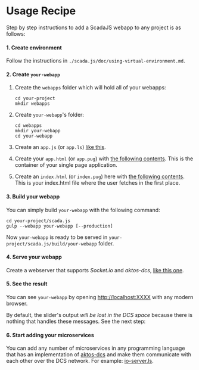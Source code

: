 # Usage Recipe

Step by step instructions to add a ScadaJS webapp to any project is as follows:

#### 1. Create environment 

Follow the instructions in `./scada.js/doc/using-virtual-environment.md`.

#### 2. Create `your-webapp`

1. Create the `webapps` folder which will hold all of your webapps:

       cd your-project
       mkdir webapps

2. Create `your-webapp`'s folder:

       cd webapps
       mkdir your-webapp
       cd your-webapp

3. Create an `app.js` (or `app.ls`) [like this](./webapps/main/app.ls).

4. Create your `app.html` (or `app.pug`) with [the following contents](./webapps/main/app.pug).
This is the container of your single page application.

5. Create an `index.html` (or `index.pug`) here with [the following contents](./webapps/main/index.html). This is your index.html file where the user fetches in the first place.

#### 3. Build your webapp

You can simply build `your-webapp` with the following command:

    cd your-project/scada.js
    gulp --webapp your-webapp [--production]

Now `your-webapp` is ready to be served in `your-project/scada.js/build/your-webapp` folder. 

#### 4. Serve your webapp

Create a webserver that supports *Socket.io* and *aktos-dcs*, [like this one](./servers/webserver.ls).

#### 5. See the result

You can see `your-webapp` by opening [http://localhost:XXXX](./config.ls#L1) with any modern browser.

By default, the slider's output *will be lost in the DCS space* because there is
nothing that handles these messages. See the next step:

#### 6. Start adding your microservices

You can add any number of microservices in any programming language that has an implementation of [aktos-dcs](https://github.com/aktos-io/aktos-dcs) and make them communicate with each other over the DCS network. For example: [io-server.ls](./servers/io-server.ls).
